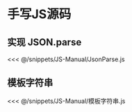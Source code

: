 # 手写JS源码

## 实现 JSON.parse

<<<  @/snippets/JS-Manual/JsonParse.js

## 模板字符串

<<< @/snippets/JS-Manual/模板字符串.js